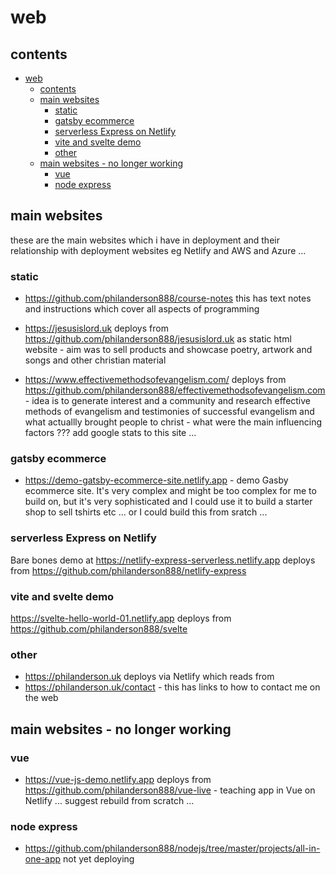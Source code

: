 # web 

## contents

- [web](#web)
  - [contents](#contents)
  - [main websites](#main-websites)
    - [static](#static)
    - [gatsby ecommerce](#gatsby-ecommerce)
    - [serverless Express on Netlify](#serverless-express-on-netlify)
    - [vite and svelte demo](#vite-and-svelte-demo)
    - [other](#other)
  - [main websites - no longer working](#main-websites---no-longer-working)
    - [vue](#vue)
    - [node express](#node-express)


## main websites

these are the main websites which i have in deployment and their relationship with deployment websites eg Netlify and AWS and Azure ...

### static

- https://github.com/philanderson888/course-notes this has text notes and instructions which cover all aspects of programming 

- https://jesusislord.uk deploys from https://github.com/philanderson888/jesusislord.uk as static html website - aim was to sell products and showcase poetry, artwork and songs and other christian material

- https://www.effectivemethodsofevangelism.com/ deploys from https://github.com/philanderson888/effectivemethodsofevangelism.com - idea is to generate interest and a community and research effective methods of evangelism and testimonies of successful evangelism and what actuallly brought people to christ - what were the main influencing factors ??? add google stats to this site ... 

### gatsby ecommerce

- https://demo-gatsby-ecommerce-site.netlify.app - demo Gasby ecommerce site.  It's very complex and might be too complex for me to build on, but it's very sophisticated and I could use it to build a starter shop to sell tshirts etc ... or I could build this from sratch ...

### serverless Express on Netlify

Bare bones demo at https://netlify-express-serverless.netlify.app deploys from https://github.com/philanderson888/netlify-express

### vite and svelte demo

https://svelte-hello-world-01.netlify.app deploys from https://github.com/philanderson888/svelte

### other

- https://philanderson.uk deploys via Netlify which reads from 
- https://philanderson.uk/contact - this has links to how to contact me on the web


## main websites - no longer working

### vue

- https://vue-js-demo.netlify.app deploys from https://github.com/philanderson888/vue-live - teaching app in Vue on Netlify ... suggest rebuild from scratch ... 

### node express

- https://github.com/philanderson888/nodejs/tree/master/projects/all-in-one-app not yet deploying